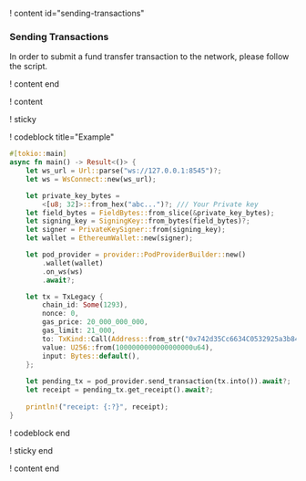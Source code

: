 ! content id="sending-transactions"

### Sending Transactions

In order to submit a fund transfer transaction to the network, please follow the script.

! content end

! content

! sticky

! codeblock title="Example"

```rust
#[tokio::main]
async fn main() -> Result<()> {
    let ws_url = Url::parse("ws://127.0.0.1:8545")?;
    let ws = WsConnect::new(ws_url);

    let private_key_bytes =
        <[u8; 32]>::from_hex("abc...")?; /// Your Private key
    let field_bytes = FieldBytes::from_slice(&private_key_bytes);
    let signing_key = SigningKey::from_bytes(field_bytes)?;
    let signer = PrivateKeySigner::from(signing_key);
    let wallet = EthereumWallet::new(signer);

    let pod_provider = provider::PodProviderBuilder::new()
        .wallet(wallet)
        .on_ws(ws)
        .await?;

    let tx = TxLegacy {
        chain_id: Some(1293),
        nonce: 0,
        gas_price: 20_000_000_000,
        gas_limit: 21_000,
        to: TxKind::Call(Address::from_str("0x742d35Cc6634C0532925a3b844Bc454e4438f44e").unwrap()),
        value: U256::from(1000000000000000000u64),
        input: Bytes::default(),
    };
    
    let pending_tx = pod_provider.send_transaction(tx.into()).await?;
    let receipt = pending_tx.get_receipt().await?;
    
    println!("receipt: {:?}", receipt);
}
```

! codeblock end

! sticky end

! content end
